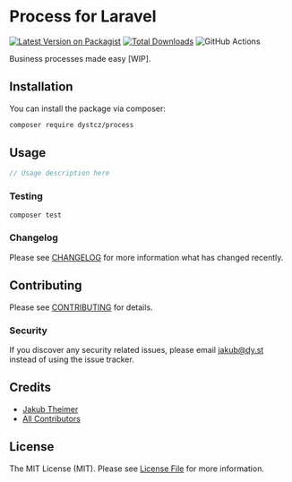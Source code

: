 # Process for Laravel

[![Latest Version on Packagist](https://img.shields.io/packagist/v/dystcz/process.svg?style=flat-square)](https://packagist.org/packages/dystcz/process)
[![Total Downloads](https://img.shields.io/packagist/dt/dystcz/process.svg?style=flat-square)](https://packagist.org/packages/dystcz/process)
![GitHub Actions](https://github.com/dystcz/process/actions/workflows/main.yml/badge.svg)

Business processes made easy [WIP].

## Installation

You can install the package via composer:

```bash
composer require dystcz/process
```

## Usage

```php
// Usage description here
```

### Testing

```bash
composer test
```

### Changelog

Please see [CHANGELOG](CHANGELOG.md) for more information what has changed recently.

## Contributing

Please see [CONTRIBUTING](CONTRIBUTING.md) for details.

### Security

If you discover any security related issues, please email jakub@dy.st instead of using the issue tracker.

## Credits

-   [Jakub Theimer](https://github.com/dystcz)
-   [All Contributors](../../contributors)

## License

The MIT License (MIT). Please see [License File](LICENSE.md) for more information.

